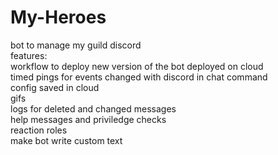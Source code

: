 # My-Heroes
bot to manage my guild discord  
features:  
workflow to deploy new version of the bot
deployed on cloud  
timed pings for events changed with discord in chat command  
config saved in cloud  
gifs  
logs for deleted and changed messages  
help messages and priviledge checks  
reaction roles  
make bot write custom text  
